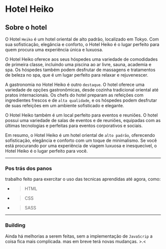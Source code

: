 # Hotel Heiko

## Sobre o hotel

O Hotel `Heiko` é um hotel oriental de alto padrão, localizado em Tokyo. Com sua sofisticação, elegância e conforto, o Hotel Heiko é o lugar perfeito para quem procura uma experiência única e luxuosa.

O Hotel Heiko oferece aos seus hóspedes uma variedade de comodidades de primeira classe, incluindo uma piscina ao ar livre, sauna, academia e spa. Os hóspedes também podem desfrutar de massagens e tratamentos de beleza no spa, que é um lugar perfeito para relaxar e rejuvenescer.

A gastronomia no Hotel Heiko é outro `destaque`. O hotel oferece uma variedade de opções gastronômicas, desde cozinha tradicional oriental até pratos internacionais. Os chefs do hotel preparam as refeições com ingredientes frescos e de `alta qualidade`, e os hóspedes podem desfrutar de suas refeições em um ambiente sofisticado e elegante.

O Hotel Heiko também é um local perfeito para eventos e reuniões. O hotel possui uma variedade de salas de eventos e de reuniões, equipadas com as últimas tecnologias e perfeitas para eventos corporativos e sociais.

Em resumo, o Hotel Heiko é um hotel oriental de `alto padrão`, oferecendo sofisticação, elegância e conforto com um toque de minimalismo. Se você está procurando por uma experiência de viagem luxuosa e inesquecível, o Hotel Heiko é o lugar perfeito para você.

---

### Pos trás dos panos
trabalho feito para exercitar o uso das tecnicas aprendidas até agora, como:

- > HTML
- > CSS
- > SASS
---

### Building
Ainda há melhorias a serem feitas, sem a implementação de `JavaScrip` a coisa fica mais complicada. mas em breve terá novas mudanças. >.< 